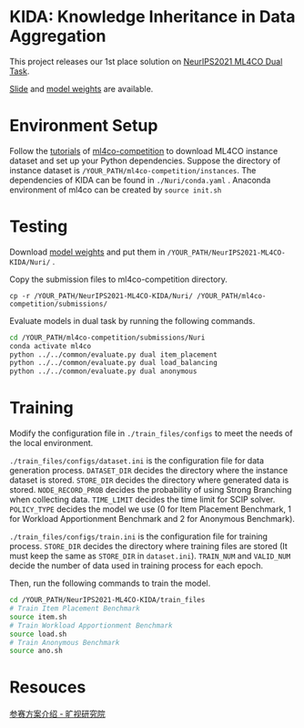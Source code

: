 # KIDA: Knowledge Inheritance in Data Aggregation

This project releases our 1st place solution on [NeurIPS2021 ML4CO Dual Task](https://www.ecole.ai/2021/ml4co-competition/). 

[Slide](https://drive.google.com/file/d/1O8T1Jv6CE_fQDnYdcZ6ftFEZPXabOVay/view?usp=sharing) and [model weights](https://drive.google.com/drive/folders/1WuLt7ww-c45tdQ1DnE3vyozq3i1UORg9?usp=sharing) are available.

#  Environment Setup
Follow the [tutorials](https://github.com/ds4dm/ml4co-competition/blob/main/START.md) of [ml4co-competition](https://github.com/ds4dm/ml4co-competition) to download ML4CO instance dataset and set up your Python dependencies.  Suppose the directory of instance dataset is `/YOUR_PATH/ml4co-competition/instances`. The dependencies of KIDA can be found in  `./Nuri/conda.yaml` . Anaconda environment of ml4co can be created by `source init.sh`

# Testing
Download [model weights](https://drive.google.com/drive/folders/1WuLt7ww-c45tdQ1DnE3vyozq3i1UORg9?usp=sharing) and put them in `/YOUR_PATH/NeurIPS2021-ML4CO-KIDA/Nuri/` .

Copy the submission files to ml4co-competition directory.

```
cp -r /YOUR_PATH/NeurIPS2021-ML4CO-KIDA/Nuri/ /YOUR_PATH/ml4co-competition/submissions/
```
Evaluate models in dual task by running the following commands.


```bash
cd /YOUR_PATH/ml4co-competition/submissions/Nuri
conda activate ml4co
python ../../common/evaluate.py dual item_placement
python ../../common/evaluate.py dual load_balancing
python ../../common/evaluate.py dual anonymous
```


# Training
Modify the configuration file in `./train_files/configs` to meet the needs of the local environment.  

`./train_files/configs/dataset.ini` is the configuration file for data generation process. `DATASET_DIR` decides  the directory where the instance dataset is stored. `STORE_DIR`  decides the directory where generated data is stored. `NODE_RECORD_PROB` decides the probability of using Strong Branching when collecting data. `TIME_LIMIT` decides the time limit for SCIP solver. `POLICY_TYPE` decides the  model we use (0 for Item Placement Benchmark, 1 for Workload Apportionment Benchmark and 2 for Anonymous Benchmark).

`./train_files/configs/train.ini` is the configuration file for training process. `STORE_DIR` decides the directory where training files are stored (It must keep the same as `STORE_DIR` in `dataset.ini`). `TRAIN_NUM` and `VALID_NUM` decide the number of data used in training process for each epoch. 

Then, run the following commands to train the model.


```bash
cd /YOUR_PATH/NeurIPS2021-ML4CO-KIDA/train_files
# Train Item Placement Benchmark
source item.sh
# Train Workload Apportionment Benchmark 
source load.sh
# Train Anonymous Benchmark
source ano.sh
```

# Resouces
[参赛方案介绍 - 旷视研究院](https://zhuanlan.zhihu.com/p/440726459)
